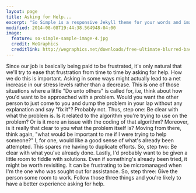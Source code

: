 ```yaml
---
layout: page
title: Asking for Help...
excerpt: "So Simple is a responsive Jekyll theme for your words and images."
modified: 2014-08-08T19:44:38.564948-04:00
image:
  feature: so-simple-sample-image-4.jpg
  credit: WeGraphics
  creditlink: http://wegraphics.net/downloads/free-ultimate-blurred-background-pack/
---
```


Since our job is basically being paid to be frustrated, it's only natural that we'll try to ease that frustration from time to time by asking for help.  How we do this is important.  Asking in some ways might actually lead to a net increase in our stress levels rather than a decrease.  This is one of those situations where a little "Do unto others" is called for, i.e, think about how you'd want to be approached with a problem.  Would you want the other person to just come to you and dump the problem in your lap without any explanation and say "fix it"?  Probably not.  Thus, step one: Be clear with what the problem is.  Is it related to the algorithm you're trying to use on the problem?  Or is it more an issue with the coding of that algorithm?  Moreover, is it really that clear to you what the problem itself is?  Moving from there, think again, "what would be important to me if I were trying to help someone?"
I, for one, would like a good sense of what's already been attempted.  This spares me having to duplicate efforts.  So, step two: Be clear with what you've already done.  Lastly, I'd probably want to be given a little room to fiddle with solutions.  Even if something's already been tried, it might be worth revisiting.  It can be frustrating to be micromanaged when I'm the one who was sought out for assistance.  So, step three: Give the person some room to work.  Follow those three things and you're likely to have a better experience asking for help.
